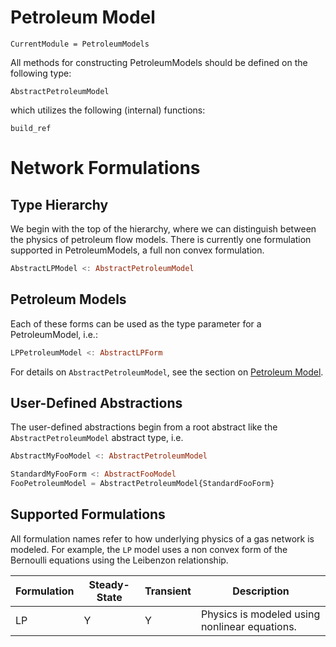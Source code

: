 # Petroleum Model

```@meta
CurrentModule = PetroleumModels
```

All methods for constructing PetroleumModels should be defined on the following type:

```@docs
AbstractPetroleumModel
```

which utilizes the following (internal) functions:

```@docs
build_ref
```

# Network Formulations

## Type Hierarchy
We begin with the top of the hierarchy, where we can distinguish between the physics of petroleum flow models. There is currently one formulation supported in PetroleumModels, a full non convex formulation.

```julia
AbstractLPModel <: AbstractPetroleumModel
```

## Petroleum Models
Each of these forms can be used as the type parameter for a PetroleumModel, i.e.:

```julia
LPPetroleumModel <: AbstractLPForm
```

For details on `AbstractPetroleumModel`, see the section on [Petroleum Model](@ref).

## User-Defined Abstractions

The user-defined abstractions begin from a root abstract like the `AbstractPetroleumModel` abstract type, i.e.

```julia
AbstractMyFooModel <: AbstractPetroleumModel

StandardMyFooForm <: AbstractFooModel
FooPetroleumModel = AbstractPetroleumModel{StandardFooForm}
```

## Supported Formulations

All formulation names refer to how underlying physics of a gas network is modeled. For example, the `LP` model uses a non convex form of the Bernoulli equations using the Leibenzon relationship.

| Formulation      | Steady-State         | Transient             | Description           |
| ---------------- | -------------------- | --------------------- | --------------------- |
| LP               |       Y              |          Y            | Physics is modeled using nonlinear equations. |

